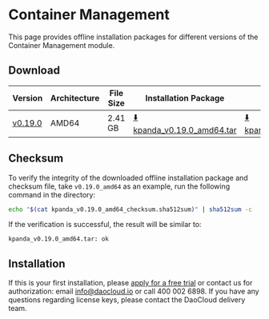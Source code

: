 # Container Management

This page provides offline installation packages for different versions of the Container Management module.

## Download

| Version                                           | Architecture | File Size | Installation Package                                                                                                             | Checksum File                                                                                                                            | Updated Date |
|--------------------------------------------------|--------------|-----------|---------------------------------------------------------------------------------------------------------------------------------|-----------------------------------------------------------------------------------------------------------------------------------------|--------------|
| [v0.19.0](../../kpanda/intro/release-note.md)    | AMD64        | 2.41 GB    | [:arrow_down: kpanda_v0.19.0_amd64.tar](https://qiniu-download-public.daocloud.io/DaoCloud_Enterprise/kpanda_v0.19.0_amd64.tar) | [:arrow_down: kpanda_v0.19.0_amd64_checksum.sha512sum](https://qiniu-download-public.daocloud.io/DaoCloud_Enterprise/kpanda_v0.19.0_amd64_checksum.sha512sum) | 2023-7-06   |

## Checksum

To verify the integrity of the downloaded offline installation package and checksum file,
take `v0.19.0_amd64` as an example, run the following command in the directory:

```sh
echo "$(cat kpanda_v0.19.0_amd64_checksum.sha512sum)" | sha512sum -c
```

If the verification is successful, the result will be similar to:

```none
kpanda_v0.19.0_amd64.tar: ok
```

## Installation

If this is your first installation, please [apply for a free trial](../../dce/license0.md) or contact us for authorization:
email info@daocloud.io or call 400 002 6898.
If you have any questions regarding license keys, please contact the DaoCloud delivery team.
